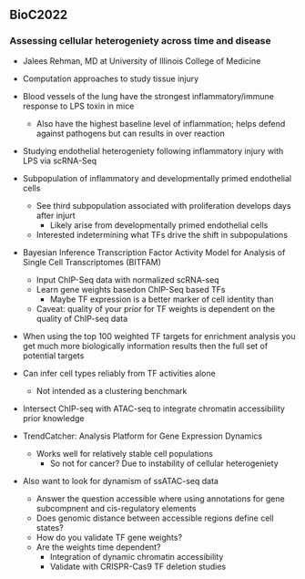 ## BioC2022
### Assessing cellular heterogeniety across time and disease
* Jalees Rehman, MD at University of Illinois College of Medicine

* Computation approaches to study tissue injury
* Blood vessels of the lung have the strongest inflammatory/immune response to LPS toxin in mice
	* Also have the highest baseline level of inflammation; helps defend against pathogens but can results in over reaction
* Studying endothelial heterogeniety following inflammatory injury with LPS via scRNA-Seq
* Subpopulation of inflammatory and developmentally primed endothelial cells
	* See third subpopulation associated with proliferation develops days after injurt
		* Likely arise from developmentally primed endothelial cells
	* Interested indetermining what TFs drive the shift in subpopulations
* Bayesian Inference Transcription Factor Activity Model for Analysis of Single Cell Transcriptomes (BITFAM)
	* Input ChIP-Seq data with normalized scRNA-seq
	* Learn gene weights basedon ChIP-Seq based TFs
		* Maybe TF expression is a better marker of cell identity than
	* Caveat: quality of your prior for TF weights is dependent on the quality of ChIP-seq data
* When using the top 100 weighted TF targets for enrichment analysis you get much more biologically information results then the full set of potential targets
* Can infer cell types reliably from TF activities alone
	* Not intended as a clustering benchmark

* Intersect ChIP-seq with ATAC-seq to integrate chromatin accessibility prior knowledge

* TrendCatcher: Analysis Platform for Gene Expression Dynamics
	* Works well for relatively stable cell populations
		* So not for cancer? Due to instability of cellular heterogeniety

* Also want to look for dynamism of ssATAC-seq data
	* Answer the question accessible where using annotations for gene subcompnent and cis-regulatory elements
	* Does genomic distance between accessible regions define cell states?
	* How do you validate TF gene weights?
	* Are the weights time dependent?
		* Integration of dynamic chromatin accessibility
		* Validate with CRISPR-Cas9 TF deletion studies